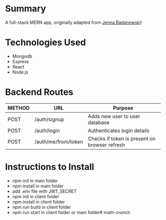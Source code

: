 # Summary
 A full-stack MERN app, originally adapted from [Jenna Badanowski](https://github.com/jbadan/meanImageEditor)!

# Technologies Used
* Mongodb
* Express
* React
* Node.js

# Backend Routes
METHOD | URL | Purpose
--- | --- | ---
POST | /auth/signup | Adds new user to user database
POST | /auth/login | Authenticates login details
POST | /auth/me/from/token | Checks if token is present on browser refresh

# Instructions to Install
* npm init in main folder
* npm install in main folder
* add .env file with JWT_SECRET
* npm init in client folder
* npm install in client folder
* npm run build in client folder
* npm run start in client folder or main folder# math-crunch
